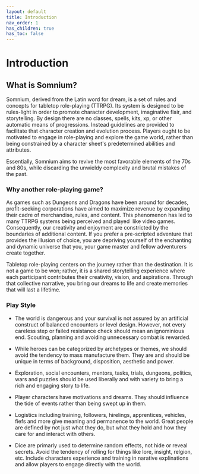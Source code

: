 ```yaml
---
layout: default
title: Introduction
nav_order: 1
has_children: true
has_toc: false
---
```


# Introduction

## What is Somnium?

Somnium, derived from the Latin word for dream, is a set of rules and concepts for tabletop role-playing (TTRPG). Its system is designed to be rules-light in order to promote character development, imaginative flair, and storytelling. By design there are no classes, spells, kits, xp, or other automatic means of progressions. Instead guidelines are provided to facilitate that character creation and evolution process. Players ought to be motivated to engage in role-playing and explore the game world, rather than being constrained by a character sheet's predetermined abilities and attributes. 

Essentially, Somnium aims to revive the most favorable elements of the 70s and 80s, while discarding the unwieldy complexity and brutal mistakes of the past.


### Why another role-playing game?

As games such as Dungeons and Dragons have been around for decades, profit-seeking corporations have aimed to maximize revenue by expanding their cadre of merchandise, rules, and content. This phenomenon has led to many TTRPG systems being perceived and played  like video games. Consequently, our creativity and enjoyment are constricted by the boundaries of additional content. If you prefer a pre-scripted adventure that provides the illusion of choice, you are depriving yourself of the enchanting and dynamic universe that you, your game master and fellow adventurers create together.

Tabletop role-playing centers on the journey rather than the destination. It is not a game to be won; rather, it is a shared storytelling experience where each participant contributes their creativity, vision, and aspirations. Through that collective narrative, you bring our dreams to life and create memories that will last a lifetime.


### Play Style

- The world is dangerous and your survival is not assured by an artificial construct of balanced encounters or level design. However, not every careless step or failed resistance check should mean an ignominious end. Scouting, planning and avoiding unnecessary combat is rewarded.


- While heroes can be categorized by archetypes or themes, we should avoid the tendency to mass manufacture them. They are and should be unique in terms of background, disposition, aesthetic and power.


- Exploration, social encounters, mentors, tasks, trials, dungeons, politics, wars and puzzles should be used liberally and with variety to bring a rich and engaging story to life.


- Player characters have motivations and dreams. They should influence the tide of events rather than being swept up in them.


- Logistics including training, followers, hirelings, apprentices, vehicles, fiefs and more give meaning and permanence to the world. Great people are defined by not just what they do, but what they hold and how they care for and interact with others.

- Dice are primarly used to determine random effects, not hide or reveal secrets. Avoid the tendency of rolling for things like lore, insight, relgion, etc. Include characters experience and training in narative explinations and allow players to engage directly with the world.